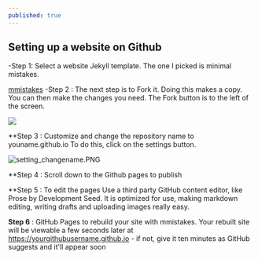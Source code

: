 ```yaml
---
published: true
---
```

## Setting up a website on Github


-Step 1: Select a website Jekyll template. The one I picked is minimal mistakes.

[mmistakes](https://github.com/mmistakes/mm-github-pages-starter)
-Step 2 : The next step is to Fork it. Doing this makes a copy. You can then make the 
              changes you need. The Fork button is to the left of the screen.

![]({{site.baseurl}}/assets/images/fork2.PNG)


**Step 3 : Customize and change the repository name to youname.github.io
             To do this, click on the settings button.   
         
![setting_changename.PNG]({{site.baseurl}}/assets/images/setting_changename.PNG)

**Step 4 : Scroll down to the Github pages to publish
        
**Step 5 : To edit the pages Use a third party GitHub content editor, like Prose by Development Seed. 
             It is optimized for use, making markdown editing, writing drafts and uploading images really easy.   
          
**Step 6** : GitHub Pages to rebuild your site with mmistakes. Your rebuilt site will be viewable a 
             few seconds later at https://yourgithubusername.github.io - 
             if not, give it ten minutes as GitHub suggests and it'll appear soon
